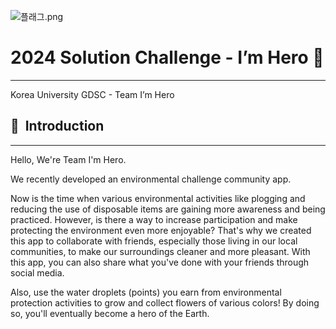 ![플래그.png](https://prod-files-secure.s3.us-west-2.amazonaws.com/5cdd3d1d-b1fe-472e-9cd2-0af904a43aa9/4d51f311-cac2-4086-b8ca-a06466d85b82/%E1%84%91%E1%85%B3%E1%86%AF%E1%84%85%E1%85%A2%E1%84%80%E1%85%B3.png)

# 2024 Solution Challenge - I’m Hero 🌱

---

Korea University GDSC - Team I’m Hero

## 👋  Introduction

---

Hello, We're Team I'm Hero.

We recently developed an environmental challenge community app. 

Now is the time when various environmental activities like plogging and reducing the use of disposable items are gaining more awareness and being practiced. However, is there a way to increase participation and make protecting the environment even more enjoyable? That's why we created this app to collaborate with friends, especially those living in our local communities, to make our surroundings cleaner and more pleasant. With this app, you can also share what you've done with your friends through social media.

Also, use the water droplets (points) you earn from environmental protection activities to grow and collect flowers of various colors! By doing so, you'll eventually become a hero of the Earth.
